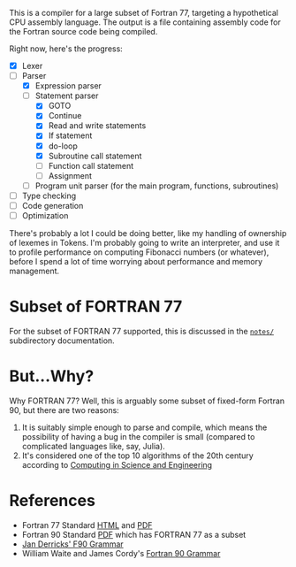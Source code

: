 This is a compiler for a large subset of Fortran 77, targeting a
hypothetical CPU assembly language. The output is a file containing
assembly code for the Fortran source code being compiled.

Right now, here's the progress:
- [X] Lexer
- [ ] Parser
  - [X] Expression parser
  - [ ] Statement parser
    - [X] GOTO
    - [X] Continue
    - [X] Read and write statements
    - [X] If statement
    - [X] do-loop
    - [X] Subroutine call statement
    - [ ] Function call statement
    - [ ] Assignment
  - [ ] Program unit parser (for the main program, functions, subroutines)
- [ ] Type checking
- [ ] Code generation
- [ ] Optimization

There's probably a lot I could be doing better, like my handling of
ownership of lexemes in Tokens. I'm probably going to write an
interpreter, and use it to profile performance on computing Fibonacci
numbers (or whatever), before I spend a lot of time worrying about
performance and memory management.

# Subset of FORTRAN 77

For the subset of FORTRAN 77 supported, this is discussed in the [`notes/`](./notes/)
subdirectory documentation.

# But...Why? 

Why FORTRAN 77? Well, this is arguably some subset of fixed-form Fortran
90, but there are two reasons:

1. It is suitably simple enough to parse and compile, which means the
   possibility of having a bug in the compiler is small (compared to
   complicated languages like, say, Julia).
2. It's considered one of the top 10 algorithms of the 20th century
   according to [Computing in Science and Engineering](https://www.computer.org/csdl/magazine/cs/2000/01/c1022/13rRUxBJhBm)
   
# References

- Fortran 77 Standard [HTML](https://wg5-fortran.org/ARCHIVE/Fortran77.html)
  and [PDF](https://nvlpubs.nist.gov/nistpubs/Legacy/FIPS/fipspub69-1.pdf)
- Fortran 90 Standard [PDF](https://wg5-fortran.org/N001-N1100/N692.pdf) which has FORTRAN 77 as a subset
- [Jan Derricks' F90 Grammar](https://slebok.github.io/zoo/fortran/f90/derricks/extracted/index.html)
- William Waite and James Cordy's [Fortran 90 Grammar](https://slebok.github.io/zoo/fortran/f90/waite-cordy/extracted/index.html)

